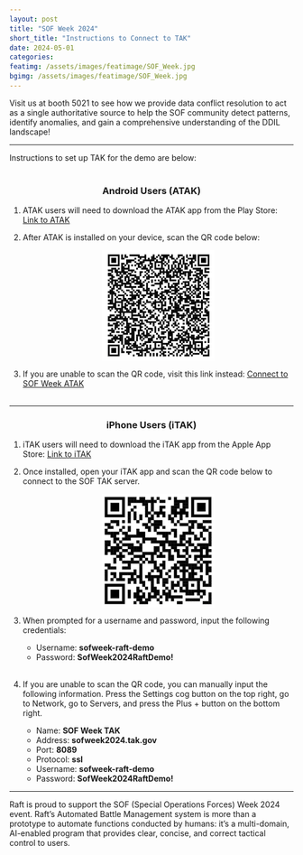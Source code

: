 ```yaml
---
layout: post
title: "SOF Week 2024"
short_title: "Instructions to Connect to TAK"
date: 2024-05-01
categories: 
featimg: /assets/images/featimage/SOF_Week.jpg
bgimg: /assets/images/featimage/SOF_Week.jpg
---
```


Visit us at booth 5021 to see how we provide data conflict resolution to act as a single authoritative source to help the SOF community detect patterns, identify anomalies, and gain a comprehensive understanding of the DDIL landscape!

<hr>

Instructions to set up TAK for the demo are below:
<br/><br/>

<div style="text-align: center;">
   <h3> Android Users (ATAK) </h3>
</div>

1. ATAK users will need to download the ATAK app from the Play Store: [Link to ATAK](https://play.google.com/store/apps/details?id=com.atakmap.app.civ)

2. After ATAK is installed on your device, scan the QR code below:

   <div style="display: flex; justify-content: center; align-items: center;">
     <img src="/assets/images/featimage/ATAK_QR.jpg" alt="ATAK QR Code" style="width:200px"/>
   </div>

3. If you are unable to scan the QR code, visit this link instead: [Connect to SOF Week ATAK](tak://@com.atakmap.app/enroll?host=sofweek2024.tak.gov:8090:quic&username=sofweek-raft-demo&token=SofWeek2024RaftDemo!)
<br/><br/>

<hr>

<div style="text-align: center;">
   <h3> iPhone Users (iTAK) </h3>
</div>

1. iTAK users will need to download the iTAK app from the Apple App Store: [Link to iTAK](https://apps.apple.com/us/app/itak/id1561656396)

2. Once installed, open your iTAK app and scan the QR code below to connect to the SOF TAK server.

   <div style="display: flex; justify-content: center; align-items: center;">
       <img src="/assets/images/featimage/iTAK_QR.jpg" alt="iTAK QR Code" style="width:200px"/>
   </div>

3. When prompted for a username and password, input the following credentials:
    - Username: **sofweek-raft-demo**
    - Password: **SofWeek2024RaftDemo!**
<br/><br/>
4. If you are unable to scan the QR code, you can manually input the following information. Press the Settings cog button on the top right, go to Network, go to Servers, and press the Plus + button on the bottom right.
    - Name: **SOF Week TAK**
    - Address: **sofweek2024.tak.gov**
    - Port: **8089**
    - Protocol: **ssl**
    - Username: **sofweek-raft-demo**
    - Password: **SofWeek2024RaftDemo!**

<hr>
Raft is proud to support the SOF (Special Operations Forces) Week 2024 event. Raft’s Automated Battle Management system is more than a prototype to automate functions conducted by humans: it’s a multi-domain, AI-enabled program that provides clear, concise, and correct tactical control to users.  
